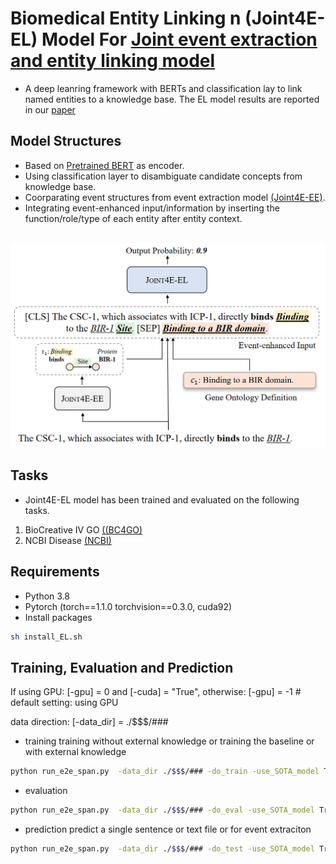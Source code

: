 # Biomedical Entity Linking n (Joint4E-EL) Model For [Joint event extraction and entity linking model](https://arxiv.org/abs/2305.14645)
- A deep leanring framework with BERTs and classification lay to link named entities to a knowledge base. The EL model results are reported in our [paper](https://arxiv.org/abs/2305.14645)

## Model Structures
- Based on [Pretrained BERT](https://github.com/allenai/scibert) as encoder.
- Using classification layer to disambiguate candidate concepts from knowledge base.
- Coorparating event structures from event extraction model [(Joint4E-EE)](https://github.com/lxc-dolphin/BioJEE).
- Integrating event-enhanced input/information by inserting the function/role/type of each entity after entity context.
  
<p align="center">
    <br>
    <img src="https://github.com/lxc-dolphin/BioJEL/blob/main/sup/fig_git_EL.png" width="900"/>
    <br>
<p>

## Tasks
- Joint4E-EL model has been trained and evaluated on the following tasks.
1. BioCreative IV GO [((BC4GO)](https://www.ncbi.nlm.nih.gov/pmc/articles/PMC4112614/)
2. NCBI Disease [(NCBI)](https://www.ncbi.nlm.nih.gov/research/bionlp/Data/disease/)

## Requirements
- Python 3.8
- Pytorch (torch==1.1.0 torchvision==0.3.0, cuda92)
- Install packages

```bash
sh install_EL.sh
```

## Training, Evaluation and Prediction
If using GPU: [-gpu] = 0 and [-cuda] = "True", otherwise: [-gpu] = -1 # default setting: using GPU

data direction: [-data_dir] = ./$$$/###

- training
training without external knowledge or training the baseline or with external knowledge
```bash
python run_e2e_span.py  -data_dir ./$$$/### -do_train -use_SOTA_model True
```

- evaluation
```bash
python run_e2e_span.py  -data_dir ./$$$/### -do_eval -use_SOTA_model True
```

- prediction
predict a single sentence or text file or for event extraciton
```bash
python run_e2e_span.py  -data_dir ./$$$/### -do_test -use_SOTA_model True
```


